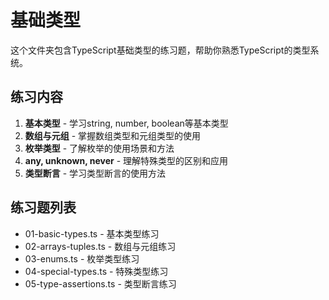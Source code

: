 # 基础类型

这个文件夹包含TypeScript基础类型的练习题，帮助你熟悉TypeScript的类型系统。

## 练习内容

1. **基本类型** - 学习string, number, boolean等基本类型
2. **数组与元组** - 掌握数组类型和元组类型的使用
3. **枚举类型** - 了解枚举的使用场景和方法
4. **any, unknown, never** - 理解特殊类型的区别和应用
5. **类型断言** - 学习类型断言的使用方法

## 练习题列表

- 01-basic-types.ts - 基本类型练习
- 02-arrays-tuples.ts - 数组与元组练习
- 03-enums.ts - 枚举类型练习
- 04-special-types.ts - 特殊类型练习
- 05-type-assertions.ts - 类型断言练习
